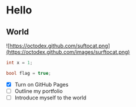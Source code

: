 # Hello
## World
![https://octodex.github.com/suftocat.png](https://octodex.github.com/images/surftocat.png)
```java
int x = 1;
```
```c++
bool flag = true;
```
- [X] Turn on GitHub Pages
- [ ] Outline my portfolio
- [ ] Introduce myself to the world
